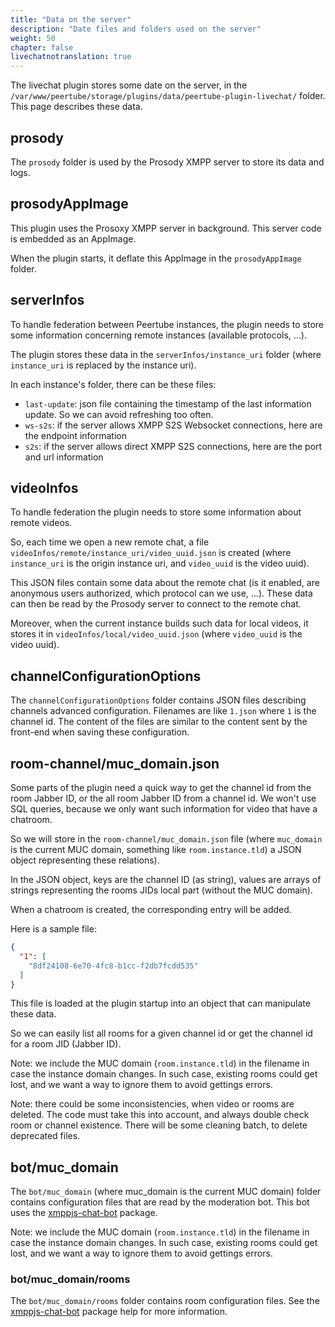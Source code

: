 ```yaml
---
title: "Data on the server"
description: "Date files and folders used on the server"
weight: 50
chapter: false
livechatnotranslation: true
---
```


The livechat plugin stores some date on the server,
in the `/var/www/peertube/storage/plugins/data/peertube-plugin-livechat/` folder.
This page describes these data.

## prosody

The `prosody` folder is used by the Prosody XMPP server to store its data and logs.

## prosodyAppImage

This plugin uses the Prosoxy XMPP server in background.
This server code is embedded as an AppImage.

When the plugin starts, it deflate this AppImage in the `prosodyAppImage` folder.

## serverInfos

To handle federation between Peertube instances, the plugin needs to store some
information concerning remote instances (available protocols, ...).

The plugin stores these data in the `serverInfos/instance_uri` folder
(where `instance_uri` is replaced by the instance uri).

In each instance's folder, there can be these files:

* `last-update`: json file containing the timestamp of the last information update. So we can avoid refreshing too often.
* `ws-s2s`: if the server allows XMPP S2S Websocket connections, here are the endpoint information
* `s2s`: if the server allows direct XMPP S2S connections, here are the port and url information

## videoInfos

To handle federation the plugin needs to store some information about remote videos.

So, each time we open a new remote chat, a file `videoInfos/remote/instance_uri/video_uuid.json` is created
(where `instance_uri` is the origin instance uri, and `video_uuid` is the video uuid).

This JSON files contain some data about the remote chat (is it enabled, are anonymous users authorized,
which protocol can we use, ...).
These data can then be read by the Prosody server to connect to the remote chat.

Moreover, when the current instance builds such data for local videos,
it stores it in `videoInfos/local/video_uuid.json` (where `video_uuid` is the video uuid).

## channelConfigurationOptions

The `channelConfigurationOptions` folder contains JSON files describing channels advanced configuration.
Filenames are like `1.json` where `1` is the channel id.
The content of the files are similar to the content sent by the front-end when saving these configuration.

## room-channel/muc_domain.json

Some parts of the plugin need a quick way to get the channel id from the room Jabber ID, or the all room Jabber ID from a channel id.
We won't use SQL queries, because we only want such information for video that have a chatroom.

So we will store in the `room-channel/muc_domain.json` file (where `muc_domain` is the current MUC domain,
something like `room.instance.tld`) a JSON object representing these relations).

In the JSON object, keys are the channel ID (as string), values are arrays of strings representing the rooms JIDs local part (without the MUC domain).

When a chatroom is created, the corresponding entry will be added.

Here is a sample file:

```json
{
  "1": [
    "8df24108-6e70-4fc8-b1cc-f2db7fcdd535"
  ]
}
```

This file is loaded at the plugin startup into an object that can manipulate these data.

So we can easily list all rooms for a given channel id or get the channel id for a room JID (Jabber ID).

Note: we include the MUC domain (`room.instance.tld`) in the filename in case the instance domain changes.
In such case, existing rooms could get lost, and we want a way to ignore them to avoid gettings errors.

Note: there could be some inconsistencies, when video or rooms are deleted.
The code must take this into account, and always double check room or channel existence.
There will be some cleaning batch, to delete deprecated files.

## bot/muc_domain

The `bot/muc_domain` (where muc_domain is the current MUC domain) folder contains configuration files that are read by the moderation bot.
This bot uses the [xmppjs-chat-bot](https://github.com/JohnXLivingston/xmppjs-chat-bot) package.

Note: we include the MUC domain (`room.instance.tld`) in the filename in case the instance domain changes.
In such case, existing rooms could get lost, and we want a way to ignore them to avoid gettings errors.

### bot/muc_domain/rooms

The `bot/muc_domain/rooms` folder contains room configuration files.
See the [xmppjs-chat-bot](https://github.com/JohnXLivingston/xmppjs-chat-bot) package help for more information.
